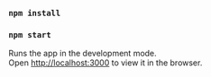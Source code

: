 ### `npm install`

### `npm start`

Runs the app in the development mode.<br>
Open [http://localhost:3000](http://localhost:3000) to view it in the browser.



